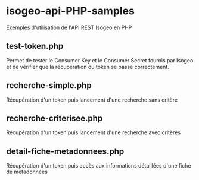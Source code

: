 # isogeo-api-PHP-samples
Exemples d'utilisation de l'API REST Isogeo en PHP

## test-token.php
Permet de tester le Consumer Key et le Consumer Secret fournis par Isogeo et de vérifier que la récupération du token se passe correctement.

## recherche-simple.php
Récupération d'un token puis lancement d'une recherche sans critère

## recherche-criterisee.php
Récupération d'un token puis lancement d'une recherche avec critères

## detail-fiche-metadonnees.php
Récupération d'un token puis accès aux informations détaillées d'une fiche de métadonnées

